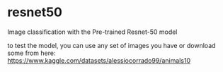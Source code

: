 # resnet50
Image classification with the Pre-trained Resnet-50 model

to test the model, you can use any set of images you have or download some from here: https://www.kaggle.com/datasets/alessiocorrado99/animals10
